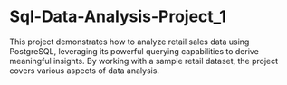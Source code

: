 # Sql-Data-Analysis-Project_1
This project demonstrates how to analyze retail sales data using PostgreSQL, leveraging its powerful querying capabilities to derive meaningful insights. By working with a sample retail dataset, the project covers various aspects of data analysis.
